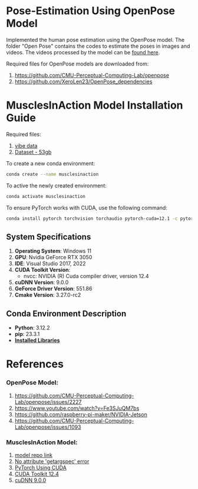 # Pose-Estimation Using OpenPose Model
Implemented the human pose estimation using the OpenPose model. The folder "Open Pose" contains the codes to estimate the poses in images and videos. The videos processed by the model can be [found here](https://iitgnacin-my.sharepoint.com/:f:/g/personal/22110050_iitgn_ac_in/EsCh9PatjaBHjldrNO1yzo8BDKIGl4qDh5KZU5dvKPwADA?e=WeLBSl).

Required files for OpenPose models are downloaded from:
1) https://github.com/CMU-Perceptual-Computing-Lab/openpose
2) https://github.com/XeroLen23/OpenPose_dependencies

# MusclesInAction Model Installation Guide
Required files:
1) [vibe data](https://github.com/mchiquier/musclesinaction)
2) [Dataset - 53gb](https://musclesinaction.cs.columbia.edu/MIADataset.tar)
   
To create a new conda environment:

```bash
conda create --name musclesinaction
```
To active the newly created environment:

```bash
conda activate musclesinaction
```
To ensure PyTorch works with CUDA, use the following command:

```bash
conda install pytorch torchvision torchaudio pytorch-cuda=12.1 -c pytorch -c nvidia
```
## System Specifications
1. **Operating System**: Windows 11
2. **GPU**: Nvidia GeForce RTX 3050
3. **IDE**: Visual Studio 2017, 2022
4. **CUDA Toolkit Version**:
   - nvcc: NVIDIA (R) Cuda compiler driver, version 12.4
5. **cuDNN Version**: 9.0.0
6. **GeForce Driver Version**: 551.86
7. **Cmake Version**: 3.27.0-rc2
   
## Conda Environment Description
- **Python**: 3.12.2
- **pip**: 23.3.1
- [**Installed Libraries**](https://github.com/Sparky1743/Pose-estimation/blob/main/files/musclesinaction/pre_req.txt)

# References
### OpenPose Model:
1) https://github.com/CMU-Perceptual-Computing-Lab/openpose/issues/2227
2) https://www.youtube.com/watch?v=Fe3SJuQM7bs
3) https://github.com/raspberry-pi-maker/NVIDIA-Jetson
4) https://github.com/CMU-Perceptual-Computing-Lab/openpose/issues/1093

### MusclesInAction Model:
1) [model repo link](https://github.com/mchiquier/musclesinaction)
2) [No attribute 'getargspec' error](https://stackoverflow.com/questions/74585622/pyfirmata-gives-error-module-inspect-has-no-attribute-getargspec)
3) [PyTorch Using CUDA](https://github.com/krishnaik06/Pytorch-Tutorial/blob/master/Tutorial%206-%20Creating%20ANN%20with%20Pytorch%20On%20Pima%20Diabetes%20Dataset%20%26%20Training%20On%20GPU.ipynb)
4) [CUDA Toolkit 12.4](https://developer.nvidia.com/cuda-downloads?target_os=Windows&target_arch=x86_64&target_version=11&target_type=exe_network)
5) [cuDNN 9.0.0](https://developer.nvidia.com/cudnn-downloads?target_os=Windows&target_arch=x86_64&target_version=Agnostic&cuda_version=12)
